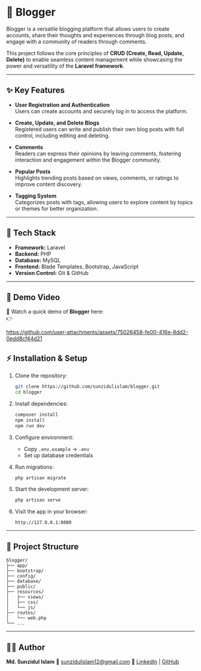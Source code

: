 # 📝 Blogger

Blogger is a versatile blogging platform that allows users to create accounts, share their thoughts and experiences through blog posts, and engage with a community of readers through comments.  

This project follows the core principles of **CRUD (Create, Read, Update, Delete)** to enable seamless content management while showcasing the power and versatility of the **Laravel framework**.  

---

## ✨ Key Features

- **User Registration and Authentication**  
  Users can create accounts and securely log in to access the platform.  

- **Create, Update, and Delete Blogs**  
  Registered users can write and publish their own blog posts with full control, including editing and deleting.  

- **Comments**  
  Readers can express their opinions by leaving comments, fostering interaction and engagement within the Blogger community.  

- **Popular Posts**  
  Highlights trending posts based on views, comments, or ratings to improve content discovery.  

- **Tagging System**  
  Categorizes posts with tags, allowing users to explore content by topics or themes for better organization.  

---

## 🚀 Tech Stack

- **Framework:** Laravel  
- **Backend:** PHP  
- **Database:** MySQL  
- **Frontend:** Blade Templates, Bootstrap, JavaScript  
- **Version Control:** Git & GitHub  

---

## 📸 Demo Video

🎥 Watch a quick demo of **Blogger** here:  
👉 

https://github.com/user-attachments/assets/75026458-fe00-416e-8dd2-0edd8cf44d21

## ⚡ Installation & Setup

1. Clone the repository:  
   ```bash
   git clone https://github.com/sunzidulislam/blogger.git
   cd blogger

2. Install dependencies:

   ```bash
   composer install
   npm install
   npm run dev
   ```

3. Configure environment:

   * Copy `.env.example` → `.env`
   * Set up database credentials

4. Run migrations:

   ```bash
   php artisan migrate
   ```

5. Start the development server:

   ```bash
   php artisan serve
   ```

6. Visit the app in your browser:

   ```
   http://127.0.0.1:8000
   ```

---

## 📂 Project Structure

```
blogger/
├── app/
├── bootstrap/
├── config/
├── database/
├── public/
├── resources/
│   ├── views/
│   ├── css/
│   └── js/
├── routes/
│   └── web.php
└── ...
```

---

## 👨‍💻 Author

**Md. Sunzidul Islam**
📧 [sunzidulislam12@gmail.com](mailto:sunzidulislam12@gmail.com)
🔗 [LinkedIn](https://www.linkedin.com/in/sunzidulislam) | [GitHub](https://github.com/sunzidulislam)


